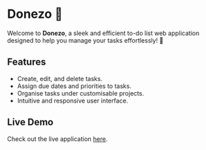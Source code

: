 # Donezo :calendar:

Welcome to **Donezo**, a sleek and efficient to-do list web application designed to help you manage your tasks effortlessly! :rocket:

## **Features**  
- Create, edit, and delete tasks.  
- Assign due dates and priorities to tasks.  
- Organise tasks under customisable projects.  
- Intuitive and responsive user interface.

## **Live Demo**  
Check out the live application [here](https://yyueda.github.io/todo-list/).
